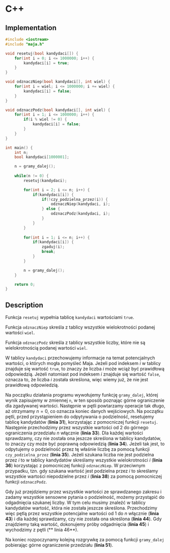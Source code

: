 # C++

## Implementation

```cpp
#include <iostream>
#include "maja.h"

void resetuj(bool kandydaci[]) {
    for(int i = 0; i <= 1000000; i++) {
        kandydaci[i] = true;
    }
}

void odznaczNiep(bool kandydaci[], int wiel) {
    for(int i = wiel; i <= 1000000; i += wiel) {
        kandydaci[i] = false;
    }
}

void odznaczPodz(bool kandydaci[], int wiel) {
    for(int i = 1; i <= 1000000; i++) {
        if(i % wiel != 0) {
            kandydaci[i] = false;
        } 
    }
}

int main() {
    int n;
    bool kandydaci[1000001];

    n = gramy_dalej();
    
    while(n != 0) {
        resetuj(kandydaci);

        for(int i = 2; i <= n; i++) {
            if(kandydaci[i]) {
                if(!czy_podzielna_przez(i)) {
                    odznaczNiep(kandydaci, i);
                } else {
                    odznaczPodz(kandydaci, i);
                }
            }
        }
        
        for(int i = 1; i <= n; i++) {
            if(kandydaci[i]) {
                zgaduj(i);
                break;
            }
        }

        n = gramy_dalej();
    }

    return 0;
}
```

## Description

Funkcja `resetuj` wypełnia tablicę `kandydaci` wartościami `true`.

Funkcja `odznaczNiep` skreśla z tablicy wszystkie wielokrotności podanej wartości `wiel`.

Funkcja `odznaczPodz` skreśla z tablicy wszystkie liczby, które nie są wielokrotnością podanej wartości `wiel`.

W tablicy `kandydaci` przechowujemy informacje na temat potencjalnych wartości, o których mogła pomyśleć Maja.
Jeżeli pod indeksem $i$ w tablicy znajduje się wartość `true`, to znaczy że liczba $i$ może wciąż być prawidłową odpowiedzią.
Jeżeli natomiast pod indeksem $i$ znajduje się wartość `false`, oznacza to, że liczba $i$ została skreślona, więc wiemy już, że nie jest prawidłową odpowiedzią.

Na początku działania programu wywołujemy funkcję `gramy_dalej`, której wynik zapisujemy w zmiennej `n`, w ten sposób poznając górne ograniczenie dla zgadywanej wartości. Następnie w pętli powtarzamy operacje tak długo, aż otrzymamy $n=0$, co oznacza koniec danych wejściowych.
Na początku pętli, przed przystąpieniem do odpytywania o podzielność, resetujemy tablicę kandydatów (**linia 31**), korzystając z pomocniczej funkcji `resetuj`. Następnie przechodzimy przez wszystkie wartości od $2$ do górnego ograniczenia przedziału $n$ włącznie (**linia 33**).
Dla każdej wartości sprawdzamy, czy nie została ona jeszcze skreślona w tablicy kandydatów, to znaczy czy może być poprawną odpowiedzią (**linia 34**).
Jeżeli tak jest, to odpytujemy o podzielność przez tę właśnie liczbę za pomocą funkcji `czy_podzielna_przez` (**linia 35**). 
Jeżeli szukana liczba nie jest podzielna przez $i$ to w tablicy kandydatów skreślamy wszystkie wielokrotności $i$ (**linia 36**) korzystając z pomocniczej funkcji `odznaczNiep`.
W przeciwnym przypadku, tzn. gdy szukana wartość jest podzielna przez $i$ to skreślamy wszystkie wartości niepodzielne przez $i$ (**linia 38**) za pomocą pomocniczej funkcji `odznaczPodz`.

Gdy już przejdziemy przez wszystkie wartości ze sprawdzanego zakresu i zadamy wszystkie sensowne pytania o podzielność, możemy przystąpić do odgadnięcia szukanej liczby. W tym celu musimy znaleźć w tablicy kandydatów wartość, która nie została jeszcze skreślona. Przechodzimy więc pętlą przez wszystkie potencjalne wartości od $1$ do $n$ włącznie (**linia 43**) i dla każdej sprawdzamy, czy nie została ona skreślona (**linia 44**).
Gdy znajdziemy taką wartość, dokonujemy próby odgadnięcia (**linia 45**) i wychodzimy z pętli (** linia 46**).

Na koniec rozpoczynamy kolejną rozgrywkę za pomocą funkcji `gramy_dalej` pobierając górne ograniczenie przedziału (**linia 51**).